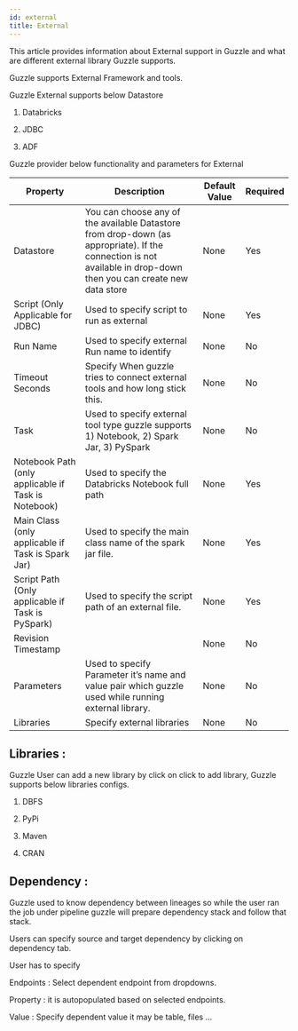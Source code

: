 ```yaml
---
id: external
title: External
---
```


This article provides information about External support in Guzzle and what are different external library Guzzle supports.

Guzzle supports External Framework and tools. 

Guzzle External supports below Datastore

1. Databricks

2. JDBC

3. ADF

Guzzle provider below functionality and parameters for External

|Property|Description|Default Value|Required|
|--- |--- |--- |--- |
|Datastore|You can choose any of the available Datastore from drop-down (as appropriate). If the connection is not available in drop-down then you can create new data store|None|Yes|
|Script (Only Applicable for JDBC)|Used to specify script to run as external|None|Yes|
|Run Name|Used to specify external Run name to identify|None|No|
|Timeout Seconds|Specify When guzzle tries to connect external tools and how long stick this.|None|No|
|Task|Used to specify external tool type guzzle supports 1) Notebook, 2) Spark Jar, 3) PySpark|None|No|
|Notebook Path (only applicable if Task is Notebook)|Used to specify the Databricks Notebook full path|None|Yes|
|Main Class (only applicable if Task is Spark Jar)|Used to specify the main class name of the spark jar file.|None|Yes|
|Script Path (Only applicable if Task is PySpark)|Used to specify the script path of an external file.|None|Yes|
|Revision Timestamp||None|No|
|Parameters|Used to specify Parameter it’s name and value pair which guzzle used while running external library.|None|No|
|Libraries|Specify external libraries|None|No|


## Libraries :

Guzzle User can add a new library by click on click to add library, Guzzle supports below libraries configs.

1. DBFS

2. PyPi

3. Maven

4. CRAN

## Dependency : 

Guzzle used to know dependency between lineages so while the user ran the job under pipeline guzzle will prepare dependency stack and follow that stack.

Users can specify source and target dependency by clicking on dependency tab.

User has to specify 

Endpoints : Select dependent endpoint from dropdowns.

Property : it is autopopulated based on selected endpoints.

Value : Specify dependent value it may be table, files ...

